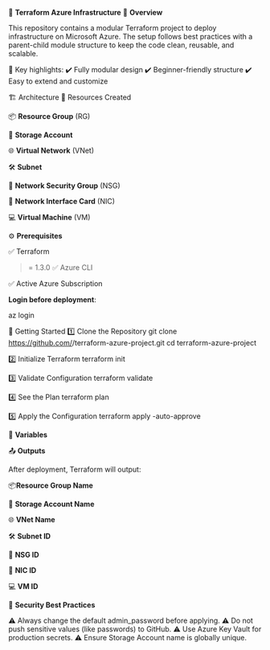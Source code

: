 
🚀 **Terraform Azure Infrastructure**
📌 **Overview**

This repository contains a modular Terraform project to deploy infrastructure on Microsoft Azure.
The setup follows best practices with a parent-child module structure to keep the code clean, reusable, and scalable.

🔹 Key highlights:
✔️ Fully modular design
✔️ Beginner-friendly structure
✔️ Easy to extend and customize

🏗️ Architecture
🔹 Resources Created

📦 **Resource Group** (RG)

💾 **Storage Account**

🌐 **Virtual Network** (VNet)

🛠️ **Subnet**

🔐 **Network Security Group** (NSG)

📡 **Network Interface Card** (NIC)

💻 **Virtual Machine** (VM)

⚙️ **Prerequisites**

✅ Terraform
 >= 1.3.0
✅ Azure CLI

✅ Active Azure Subscription

**Login before deployment**:

az login

🚀 Getting Started
1️⃣ Clone the Repository
git clone https://github.com/<your-username>/terraform-azure-project.git
cd terraform-azure-project

2️⃣ Initialize Terraform
terraform init

3️⃣ Validate Configuration
terraform validate

4️⃣ See the Plan
terraform plan

5️⃣ Apply the Configuration
terraform apply -auto-approve

📝 **Variables**

📤 **Outputs**

After deployment, Terraform will output:

📦**Resource Group Name**

💾 **Storage Account Name**

🌐 **VNet Name**

🛠️ **Subnet ID**

🔐 **NSG ID**

📡 **NIC ID**

💻 **VM ID**

🔐 **Security Best Practices**

⚠️ Always change the default admin_password before applying.
⚠️ Do not push sensitive values (like passwords) to GitHub.
⚠️ Use Azure Key Vault for production secrets.
⚠️ Ensure Storage Account name is globally unique.



